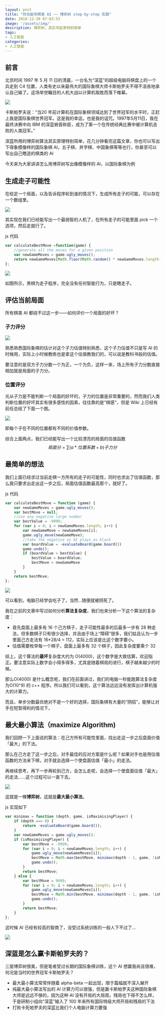 ```yaml
---
layout: post
title: "你也能写棋类 AI —— 博弈树 step-by-step 实践"
date: 2018-12-30 07:03:53
image: '/assets/img/'
description: 博弈树，其实写起来特别简单
tags: 
- 人工智能
categories:
- 人工智能
---
```


## 前言

北京时间 1997 年 5 月 11 日的清晨，一台名为“深蓝”的超级电脑将棋盘上的一个兵走到 C4 位置，人类有史以来最伟大的国际象棋大师卡斯帕罗夫不得不沮丧地承认自己输了。这场举世瞩目的人机大战以计算机取胜而落下帷幕。

![](http://img.mp.itc.cn/upload/20170417/6cbaf35e175d4f25b971d8c8483e6052_th.jpeg)

卡斯帕罗夫说：“当20 年前计算机在国际象棋领域达到了世界冠军的水平时，正赶上我是国际象棋世界冠军。这是我的幸运，也是我的诅咒。1997年5月11日，我在最终决赛中向 IBM 的深蓝俯首称臣，成为了第一个在传统经典比赛中被计算机击败的人类冠军。”

深蓝所用的博弈树算法其实原理特别简单，花几分钟看完这篇文章，你也可以写出下得象模像样的国际象棋 AI，五子棋、井字棋、中国象棋等等也行，你甚至可以写出自己瞎造的棋类的 AI

今天来为大家讲讲怎么用博弈树写出像模像样的 AI，以国际象棋为例

## 生成走子可能性

在给定一个局面，以及告诉程序轮到谁的情况下，生成所有走子的可能，可以存在一个数组里。

![](https://cdn-images-1.medium.com/max/2000/1*_Z_qtrm9ayf_UhycYudE3g.png)

其实现在我们已经能写出一个最弱智的人机了，在所有走子的可能里面 pick 一个选项，然后走就行了。

js 代码

```javascript
var calculateBestMove =function(game) {
    //generate all the moves for a given position
    var newGameMoves = game.ugly_moves();
    return newGameMoves[Math.floor(Math.random() * newGameMoves.length)];
};
```



![](https://cdn-images-1.medium.com/max/1250/1*GzOiJRh6Z3FOC3xmPEmKrQ.gif)

如图所示，黑棋为走子程序，完全没有任何智能行为，只是瞎走子。

## 评估当前局面

所有棋类 AI 都绕不过这一步——如何评价一个局面的好坏？

### 子力评分

![](https://cdn-images-1.medium.com/max/1250/1*e4p9BrCzJUdlqx7KVGW9aA.png)

熟悉熟悉国际象棋的估计对这个子力估值特别熟悉，这个子力估值不只是写 AI 的时候用，实际上小时候教练也是拿这个估值教我们的，可以说是教科书般的估值。

要注意的是双方子力分数一个为正，一个为负，这样一来，场上所有子力分数直接相加就是局面的子力分。

### 位置评分

光从子力是不能判断一个局面的好坏的，子力的位置是非常重要的，然而我们人类判断位置的好坏其实有很多感性的因素，往往靠的是"棋感"，但是 Wiki 上已经有前任总结了下面一个图。

![](https://cdn-images-1.medium.com/max/1250/1*iG6FUYZpU0_RKlqHnC8XxA.png)

即每个子在不同的位置都有不同的价值参数。

综合上面两点，我们已经能写出一个比较漂亮的局面的估值函数
$$
局面分 = \sum (a*位置系数 + b) 子力分
$$

## 最简单的想法

我们上面已经求过当前走棋一方所有的走子的可能性，同时也求出了估值函数，那么我只要求出走出这一步之后，局面估值函数最高那个，就好了。

js 代码

```javascript
var calculateBestMove = function (game) {
    var newGameMoves = game.ugly_moves();
    var bestMove = null;
    //use any negative large number
    var bestValue = -9999;
    for (var i = 0; i < newGameMoves.length; i++) {
        var newGameMove = newGameMoves[i];
        game.ugly_move(newGameMove);
        //take the negative as AI plays as black
        var boardValue = -evaluateBoard(game.board())
        game.undo();
        if (boardValue > bestValue) {
            bestValue = boardValue;
            bestMove = newGameMove
        }
    }
    return bestMove;
};
```

![](https://cdn-images-1.medium.com/max/1250/1*fTWDdJ2m3L72X6rqce9_tQ.gif)

可以看到，电脑已经学会吃子了，当然...随便就被阴死了。

我在之前的文章中写过如何分析**算法复杂度**，我们也来分析一下这个算法的复杂度：

- 首先盘面上最多有 16 个己方棋子，走子可能性最多的后最多一步有 28 种走法，但多数棋子只有很少选择，并且由于场上“障碍”很多，我们姑且认为一步里面己方走法有 16*28/4 = 112，实际上应该是比这个数字要小。
- 估值需要枚举每一个棋子，盘面上最多有 32 个棋子，因此复杂度要乘个 32

综上，这个算法的**最坏**复杂度大约为 O(4000)，这个数字是大致估算，欢迎指正。要注意实际上数字会小得多得多，尤其是随着棋局的进行，棋子越来越少的时候。

那么O(4000) 是什么概念呢，我们在前面讲过，我们的电脑一秒能跑算法复杂度为O(10^9) 的 c++ 程序。所以我们可以看到，这个算法远远没有发挥出计算机强大的计算力。

而且，单步分数最优绝对不是一个好的选择，国际象棋有大量的“阴招”，能够让对手在短暂得利的情况下，

## 最大最小算法（maximize Algorithm)

我们回顾一下上面说的算法：在己方所有可能性里面，找出走这一步之后盘面价值「最大」的下法。

那么在己方走了这一步之后，对手最佳的应对方案是什么呢？如果对手也是用估值函数的方法来下棋，对手就会选择一个使盘面估值「最小」的走法。

再继续思考，再下一步再轮到己方，会怎么走呢，会选择一个使盘面估值「最大」的走法......这个过程可以一直下去。

![](https://cdn-images-1.medium.com/max/1250/1*UA5VlNs7s4gl80VknA099w.jpeg)

这就是一棵**博弈树**，这就是**最大最小算法**。

js 实现如下

```js
var minimax = function (depth, game, isMaximisingPlayer) {
    if (depth === 0) {
        return -evaluateBoard(game.board());
    }
    var newGameMoves = game.ugly_moves();
    if (isMaximisingPlayer) {
        var bestMove = -9999;
        for (var i = 0; i < newGameMoves.length; i++) {
            game.ugly_move(newGameMoves[i]);
            bestMove = Math.max(bestMove, minimax(depth - 1, game, !isMaximisingPlayer));
            game.undo();
        }
        return bestMove;
    } else {
        var bestMove = 9999;
        for (var i = 0; i < newGameMoves.length; i++) {
            game.ugly_move(newGameMoves[i]);
            bestMove = Math.min(bestMove, minimax(depth - 1, game, !isMaximisingPlayer));
            game.undo();
        }
        return bestMove;
    }
};
```

这时候 AI 已经有较高的智商了，没受过系统训练的一般人下不过了...

![](https://cdn-images-1.medium.com/max/1250/1*sX_XwfPrOQ6c62iuVZ75fw.gif)

## 深蓝是怎么赢卡斯帕罗夫的？

三层博弈树很美，但是笔者受过长期的国际象棋训练，这个 AI 想赢我尚且很难，何况是当时的世界冠军卡斯帕罗夫？

- 最大最小算法常常伴随着 alpha-beta 一起出现，限于篇幅就不深入展开
- 纯最大最小算法写出的 AI 计算力可以很强，但是赢卡斯帕罗夫这种国际象棋大师是远远不够的，因为这种 AI 没有开局的大局观，残局也下得不怎么样，于是研制小组向“深蓝”输入了 100 年来所有国际特级大师开局和残局的下法
- 打败卡死帕罗夫的深蓝比我们个人电脑计算力要强